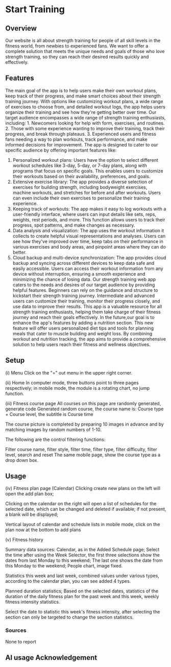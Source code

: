 # Start Training

## Overview
Our website is all about strength training for people of all skill levels in the fitness world, from newbies to experienced fans. We want to offer a complete solution that meets the unique needs and goals of those who love strength training, so they can reach their desired results quickly and effectively.

## Features
The main goal of the app is to help users make their own workout plans, keep track of their progress, and make smart choices about their strength training journey. With options like customizing workout plans, a wide range of exercises to choose from, and detailed workout logs, the app helps users organize their training and see how they're getting better over time.
Our target audience encompasses a wide range of strength training enthusiasts, including: 1. Newcomers looking for help with form, exercises, and routines.
2. Those with some experience wanting to improve their training, track their progress, and break through plateaus.
3. Experienced users and fitness fans needing a way to plan workouts, track performance, and make informed decisions for improvement.
The app is designed to cater to our specific audience by offering important features like:
1. Personalized workout plans: Users have the option to select different workout schedules like 3-day, 5-day, or 7-day plans, along with programs that focus on specific goals. This enables users to customize their workouts based on their availability, preferences, and goals.
2. Extensive exercise library: The app provides a diverse selection of exercises for building strength, including bodyweight exercises, machine workouts, and stretches for before and after workouts. Users can even include their own exercises to personalize their training experience.
3. Keeping track of workouts: The app makes it easy to log workouts with a user-friendly interface, where users can input details like sets, reps, weights, rest periods, and more. This function allows users to track their progress, spot patterns, and make changes as necessary.
4. Data analysis and visualization: The app uses the workout information it collects to create helpful visual representations and analyses. Users can see how they've improved over time, keep tabs on their performance in various exercises and body areas, and pinpoint areas where they can do better.
5. Cloud backup and multi-device synchronization: The app provides cloud backup and syncing across different devices to keep data safe and easily accessible. Users can access their workout information from any device without interruption, ensuring a smooth experience and minimizing the chance of losing data.
Our strength training web app caters to the needs and desires of our target audience by providing helpful features. Beginners can rely on the guidance and structure to kickstart their strength training journey. Intermediate and advanced users can customize their training, monitor their progress closely, and use data to improve their results. This app is a valuable resource for all strength training enthusiasts, helping them take charge of their fitness journey and reach their goals effectively.
In the future,our goal is to enhance the app's features by adding a nutrition section. This new feature will offer users personalized diet tips and tools for planning meals that cater to muscle building and weight loss. By combining workout and nutrition tracking, the app aims to provide a comprehensive solution to help users reach their fitness and wellness objectives.


## Setup
(i) Menu Click on the "=" out menu in the upper right corner.
 
(ii) Home In computer mode, three buttons point to three pages respectively; in mobile mode, the module is a rotating chart, no jump function.
 
(iii) Fitness course page All courses on this page are randomly generated, generate code Generated random course, the course name is: Course type + Course level, the subtitle is Course time

The course picture is completed by preparing 10 images in advance and by matching images by random numbers of 1-10.

The following are the control filtering functions:

Filter course name, filter style, filter time, filter type, filter difficulty, filter level, search and reset The same mobile page, show the course type as a drop down box.
 
## Usage
(iv) Fitness plan page (Calendar) Clicking create new plans on the left will open the add plan box;

Clicking on the calendar on the right will open a list of schedules for the selected date, which can be changed and deleted if available; if not present, a blank will be displayed;
 
Vertical layout of calendar and schedule lists in mobile mode, click on the plan now at the bottom to add plans
 
(v) Fitness history
  
Summary data sources: Calendar, as in the Added Schedule page; Select the time after using the Week Selector, the first three selections show the dates from last Monday to this weekend; The last one shows the date from this Monday to the weekend; People chart, image fixed.
 
Statistics this week and last week, combined values under various types, according to the calendar plan, you can see added 4 types.

Planned duration statistics; Based on the selected dates, statistics of the duration of the daily fitness plan for the past week and this week, weekly fitness intensity statistics.

Select the date to statistic this week's fitness intensity, after selecting the section can only be targeted to change the section statistics.

### Sources
None to report

## AI usage Acknowledgement